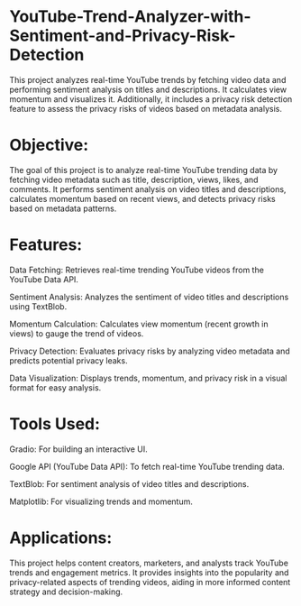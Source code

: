 # YouTube-Trend-Analyzer-with-Sentiment-and-Privacy-Risk-Detection
This project analyzes real-time YouTube trends by fetching video data and performing sentiment analysis on titles and descriptions. It calculates view momentum and visualizes it. Additionally, it includes a privacy risk detection feature to assess the privacy risks of videos based on metadata analysis.

# Objective:
The goal of this project is to analyze real-time YouTube trending data by fetching video metadata such as title, description, views, likes, and comments. It performs sentiment analysis on video titles and descriptions, calculates momentum based on recent views, and detects privacy risks based on metadata patterns.

# Features:

Data Fetching: Retrieves real-time trending YouTube videos from the YouTube Data API.

Sentiment Analysis: Analyzes the sentiment of video titles and descriptions using TextBlob.

Momentum Calculation: Calculates view momentum (recent growth in views) to gauge the trend of videos.

Privacy Detection: Evaluates privacy risks by analyzing video metadata and predicts potential privacy leaks.

Data Visualization: Displays trends, momentum, and privacy risk in a visual format for easy analysis.

# Tools Used:

Gradio: For building an interactive UI.

Google API (YouTube Data API): To fetch real-time YouTube trending data.

TextBlob: For sentiment analysis of video titles and descriptions.

Matplotlib: For visualizing trends and momentum.

# Applications: 

This project helps content creators, marketers, and analysts track YouTube trends and engagement metrics. It provides insights into the popularity and privacy-related aspects of trending videos, aiding in more informed content strategy and decision-making.
